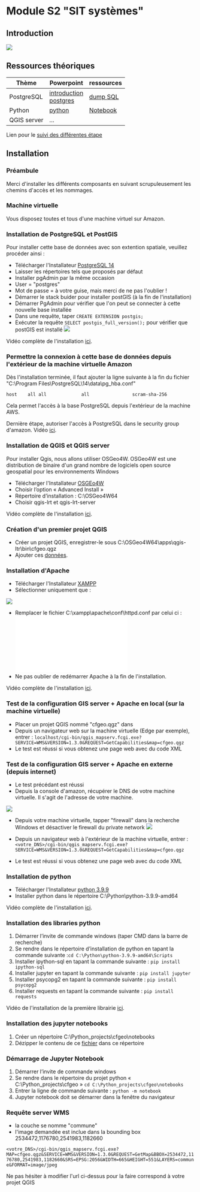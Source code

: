 # Module S2 "SIT systèmes" 

## Introduction
![ ](/ressources/planning/images/planning.png) 

## Ressources théoriques
| Thème  | Powerpoint  | ressources| 
|---|---|---|
| PostgreSQL|  [introduction](/slides/introduction.pptx) <br>[postgres](/slides/postgis.pptx) | [dump SQL](/slides/dump.sql)  |
| Python  | [python](/slides/python.pptx)  | [Notebook](https://github.com/regislon/cfgeo_s2/raw/main/ressources/python/notebooks/s2_2_python.zip)|
|  QGIS server | ...  |   |

Lien pour le [suivi des différentes étape](https://docs.google.com/spreadsheets/d/17YdfYZI3R0N86sSZc5DGH54euCWpwDZ4hMcn9SM57sg/edit#gid=0)


## Installation
### Préambule
Merci d'installer les différents composants en suivant scrupuleusement les chemins d'accès et les nommages.


### Machine virtuelle
Vous disposez toutes et tous d'une machine virtuel sur Amazon. 

 
### Installation de PostgreSQL et PostGIS
Pour installer cette base de données avec son extention spatiale, veuillez procéder ainsi :
- Télécharger l'Installateur [PostgreSQL 14](https://www.enterprisedb.com/downloads/postgres-postgresql-downloads)
- Laisser les répertoires tels que proposés par défaut 
- Installer pgAdmin par la même occasion
- User = "postgres"
- Mot de passe = à votre guise, mais merci de ne pas l'oublier !
- Démarrer le stack buider pour installer postGIS (à la fin de l'installation)
- Démarrer PgAdmin pour vérifier que l'on peut se connecter à cette nouvelle base installée
- Dans une requête, taper ``CREATE EXTENSION postgis;``
- Exécuter la requête  ``SELECT postgis_full_version();``  pour vérifier que postGIS est installé
![ ](/ressources/postgres/images/check_postgis.png)

Vidéo complète de l'installation [ici](https://github.com/regislon/cfgeo_s2/raw/main/ressources/postgres/videos/install.mkv).

### Permettre la connexion à cette base de données depuis l'extérieur de la machine virtuelle Amazon

Dès l'installation  terminée, il faut ajouter la ligne suivante à la fin du fichier "C:\Program Files\PostgreSQL\14\data\pg_hba.conf"

``host    all all             all                scram-sha-256``

Cela permet l'accès à la base PostgreSQL depuis l'extérieur de la machine AWS.

Dernière étape, autoriser l'accès à PostgreSQL dans le security group d'amazon. Vidéo [ici](https://github.com/regislon/cfgeo_s2/raw/main/ressources/postgres/videos/aws_security.mkv).


### Installation de QGIS et QGIS server
Pour installer Qgis, nous allons utiliser OSGeo4W. OSGeo4W est une distribution de binaire d'un grand nombre de logiciels open source geospatial pour les environnements Windows

-  Télécharger l'Installateur [OSGEo4W](https://download.osgeo.org/osgeo4w/v2/osgeo4w-setup.exe)
- Choisir l’option « Advanced Install »
- Répertoire d’installation : C:\OSGeo4W64
- Choisir qgis-lrt et qgis-lrt-server

Vidéo complète de l'installation [ici](https://github.com/regislon/cfgeo_s2/raw/main/ressources/qgis/videos/install.mkv).

### Création d'un premier projet QGIS
- Créer un projet QGIS, enregistrer-le sous C:\OSGeo4W64\apps\qgis-ltr\bin\cfgeo.qgz
- Ajouter ces [données](https://github.com/regislon/cfgeo_s2/raw/main/ressources/qgis/data/initial_load.gpkg).


### Installation d'Apache
-  Télécharger l'Installateur [XAMPP](https://www.apachefriends.org/download.html)
- Sélectionner uniquement que :

![ ](/ressources/apache/images/1.png) 

- Remplacer le fichier C:\xampp\apache\conf\httpd.conf par celui ci : ![httpd.conf](/ressources/apache/conf/httpd.conf)
- Ne pas oublier de redémarrer Apache à la fin de l'installation.

Vidéo complète de l'installation [ici](https://github.com/regislon/cfgeo_s2/raw/main/ressources/apache/videos/install.mkv).

### Test de la configuration GIS server + Apache en local (sur la machine virtuelle)
- Placer un projet QGIS nommé "cfgeo.qgz" dans
- Depuis un navigateur web sur la machine virtuelle (Edge par exemple), entrer :  ``localhost/cgi-bin/qgis_mapserv.fcgi.exe?SERVICE=WMS&VERSION=1.3.0&REQUEST=GetCapabilities&map=cfgeo.qgz``
- Le test est réussi si vous obtenez une page web avec du code XML

### Test de la configuration GIS server + Apache en externe (depuis internet)
- Le test précédant est réussi 
- Depuis la console d'amazon, récupérer le DNS de votre machine virtuelle. Il s'agit de l'adresse de votre machine. 

![ ](/ressources/aws/images/dns.png) 
 - Depuis votre machine virtuelle, tapper "firewall" dans la recherche Windows et désactiver le firewall du private network
 ![ ](/ressources/aws/images/firewall.png)

- Depuis un navigateur web à l'extérieur de la machine virtuelle, entrer :  ``<votre_DNS>/cgi-bin/qgis_mapserv.fcgi.exe?SERVICE=WMS&VERSION=1.3.0&REQUEST=GetCapabilities&map=cfgeo.qgz``
- Le test est réussi si vous obtenez une page web avec du code XML

### Installation de python 
-  Télécharger l'Installateur [python 3.9.9](https://www.python.org/ftp/python/3.9.9/python-3.9.9-amd64.exe)
- Installer python dans le répertoire C:\Python\python-3.9.9-amd64

Vidéo complète de l'installation [ici](https://github.com/regislon/cfgeo_s2/raw/main/ressources/python/videos/install.mkv).

### Installation des libraries python
1.	Démarrer l’invite de commande windows (taper CMD dans la barre de recherche)
1. Se rendre dans le répertoire d’installation de python en tapant la commande suivante :``cd C:\Python\python-3.9.9-amd64\Scripts``
1. Installer ipython-sql  en tapant la commande suivante : ``pip install ipython-sql``
1. Installer jupyter en tapant la commande suivante : ``pip install jupyter``
1. Installer psycopg2 en tapant la commande suivante : ``pip install psycopg2``
1. Installer requests en tapant la commande suivante : ``pip install requests``

Vidéo de l'installation de la première librairie [ici](https://github.com/regislon/cfgeo_s2/raw/main/ressources/python/videos/pip.mkv).


### Installation des jupyter notebooks
1.	Créer un répertoire C:\Python_projects\cfgeo\notebooks
1.	Dézipper le contenu de ce [fichier](https://github.com/regislon/cfgeo_s2/raw/main/ressources/python/notebooks/s2_2_python.zip) dans ce répertoire 

### Démarrage de Jupyter Notebook
1.	Démarrer l’invite de commande windows
1.	Se rendre dans le répertoire du projet python « C:\Python_projects\cfgeo »
``cd C:\Python_projects\cfgeo\notebooks``
1.	Entrer la ligne de commande suivante :
``python -m notebook``
1.	Jupyter notebook doit se démarrer dans la fenêtre du navigateur 


### Requête server WMS
- la couche se nomme "commune"
- l'image demandée est inclue dans la bounding box 2534472,1176780,2541983,1182660

``<votre_DNS>/cgi-bin/qgis_mapserv.fcgi.exe?MAP=cfgeo.qgz&SERVICE=WMS&VERSION=1.3.0&REQUEST=GetMap&BBOX=2534472,1176780,2541983,1182660&SRS=EPSG:2056&WIDTH=665&HEIGHT=551&LAYERS=commune&FORMAT=image/jpeg``

Ne pas hésiter à modifier l'url ci-dessus pour la faire correspond à votre projet QGIS

